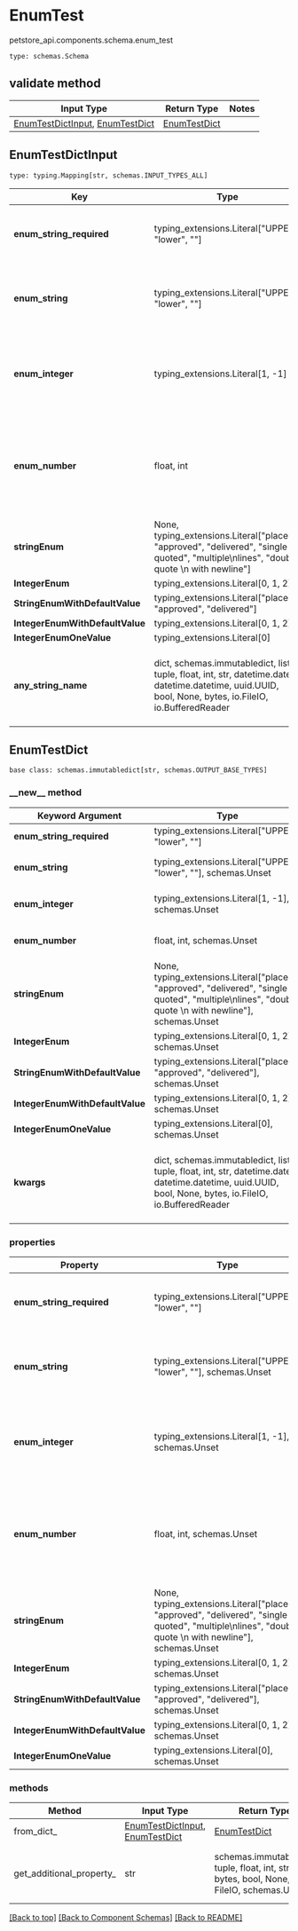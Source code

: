 # EnumTest
petstore_api.components.schema.enum_test
```
type: schemas.Schema
```

## validate method
Input Type | Return Type | Notes
------------ | ------------- | -------------
[EnumTestDictInput](#enumtestdictinput), [EnumTestDict](#enumtestdict) | [EnumTestDict](#enumtestdict) |

## EnumTestDictInput
```
type: typing.Mapping[str, schemas.INPUT_TYPES_ALL]
```
Key | Type |  Description | Notes
------------ | ------------- | ------------- | -------------
**enum_string_required** | typing_extensions.Literal["UPPER", "lower", ""] |  | must be one of ["UPPER", "lower", ""]
**enum_string** | typing_extensions.Literal["UPPER", "lower", ""] |  | [optional] must be one of ["UPPER", "lower", ""]
**enum_integer** | typing_extensions.Literal[1, -1] |  | [optional] must be one of [1, -1] value must be a 32 bit integer
**enum_number** | float, int |  | [optional] must be one of [1.1, -1.2] value must be a 64 bit float
**stringEnum** | None, typing_extensions.Literal["placed", "approved", "delivered", "single quoted", "multiple\nlines", "double quote \n with newline"] |  | [optional]
**IntegerEnum** | typing_extensions.Literal[0, 1, 2] |  | [optional]
**StringEnumWithDefaultValue** | typing_extensions.Literal["placed", "approved", "delivered"] |  | [optional]
**IntegerEnumWithDefaultValue** | typing_extensions.Literal[0, 1, 2] |  | [optional]
**IntegerEnumOneValue** | typing_extensions.Literal[0] |  | [optional]
**any_string_name** | dict, schemas.immutabledict, list, tuple, float, int, str, datetime.date, datetime.datetime, uuid.UUID, bool, None, bytes, io.FileIO, io.BufferedReader | any string name can be used but the value must be the correct type | [optional]

## EnumTestDict
```
base class: schemas.immutabledict[str, schemas.OUTPUT_BASE_TYPES]
```
### &lowbar;&lowbar;new&lowbar;&lowbar; method
Keyword Argument | Type | Description | Notes
---------------- | ---- | ----------- | -----
**enum_string_required** | typing_extensions.Literal["UPPER", "lower", ""] |  | must be one of ["UPPER", "lower", ""]
**enum_string** | typing_extensions.Literal["UPPER", "lower", ""], schemas.Unset |  | [optional] must be one of ["UPPER", "lower", ""]
**enum_integer** | typing_extensions.Literal[1, -1], schemas.Unset |  | [optional] must be one of [1, -1] value must be a 32 bit integer
**enum_number** | float, int, schemas.Unset |  | [optional] must be one of [1.1, -1.2] value must be a 64 bit float
**stringEnum** | None, typing_extensions.Literal["placed", "approved", "delivered", "single quoted", "multiple\nlines", "double quote \n with newline"], schemas.Unset |  | [optional]
**IntegerEnum** | typing_extensions.Literal[0, 1, 2], schemas.Unset |  | [optional]
**StringEnumWithDefaultValue** | typing_extensions.Literal["placed", "approved", "delivered"], schemas.Unset |  | [optional]
**IntegerEnumWithDefaultValue** | typing_extensions.Literal[0, 1, 2], schemas.Unset |  | [optional]
**IntegerEnumOneValue** | typing_extensions.Literal[0], schemas.Unset |  | [optional]
**kwargs** | dict, schemas.immutabledict, list, tuple, float, int, str, datetime.date, datetime.datetime, uuid.UUID, bool, None, bytes, io.FileIO, io.BufferedReader | any string name can be used but the value must be the correct type | [optional] typed value is accessed with the get_additional_property_ method

### properties
Property | Type | Description | Notes
-------- | ---- | ----------- | -----
**enum_string_required** | typing_extensions.Literal["UPPER", "lower", ""] |  | must be one of ["UPPER", "lower", ""]
**enum_string** | typing_extensions.Literal["UPPER", "lower", ""], schemas.Unset |  | [optional] must be one of ["UPPER", "lower", ""]
**enum_integer** | typing_extensions.Literal[1, -1], schemas.Unset |  | [optional] must be one of [1, -1] value must be a 32 bit integer
**enum_number** | float, int, schemas.Unset |  | [optional] must be one of [1.1, -1.2] value must be a 64 bit float
**stringEnum** | None, typing_extensions.Literal["placed", "approved", "delivered", "single quoted", "multiple\nlines", "double quote \n with newline"], schemas.Unset |  | [optional]
**IntegerEnum** | typing_extensions.Literal[0, 1, 2], schemas.Unset |  | [optional]
**StringEnumWithDefaultValue** | typing_extensions.Literal["placed", "approved", "delivered"], schemas.Unset |  | [optional]
**IntegerEnumWithDefaultValue** | typing_extensions.Literal[0, 1, 2], schemas.Unset |  | [optional]
**IntegerEnumOneValue** | typing_extensions.Literal[0], schemas.Unset |  | [optional]

### methods
Method | Input Type | Return Type | Notes
------ | ---------- | ----------- | ------
from_dict_ | [EnumTestDictInput](#enumtestdictinput), [EnumTestDict](#enumtestdict) | [EnumTestDict](#enumtestdict) | a constructor
get_additional_property_ | str | schemas.immutabledict, tuple, float, int, str, bytes, bool, None, FileIO, schemas.Unset | provides type safety for additional properties

[[Back to top]](#top) [[Back to Component Schemas]](../../../README.md#Component-Schemas) [[Back to README]](../../../README.md)
